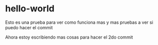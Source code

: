 # hello-world
Esto es una prueba para ver como funciona
mas y mas pruebas a ver si puedo hacer el commit


Ahora estoy escribiendo mas cosas para hacer el 2do commit

